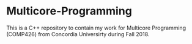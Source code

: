 # Multicore-Programming
This is a C++ repository to contain my work for Multicore Programming (COMP426) from Concordia Universirty during Fall 2018.
